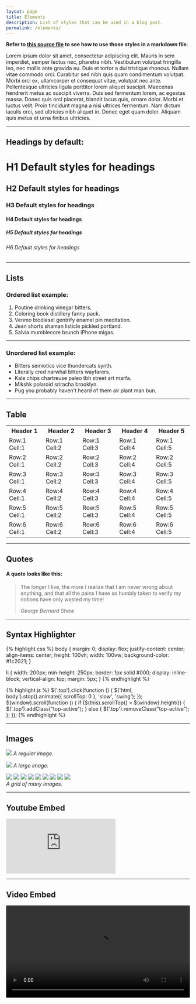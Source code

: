 ```yaml
---
layout: page
title: Elements
description: List of styles that can be used in a blog post.
permalink: /elements/
---
```


**Refer to [this source file](https://github.com/csb5-page/csb5-page.github.io/blob/main/_pages/elements.md?plain=1) to see how to use those styles in a markdown file.**

Lorem ipsum dolor sit amet, consectetur adipiscing elit. Mauris in sem imperdiet, semper lectus nec, pharetra nibh. Vestibulum volutpat fringilla leo, nec mollis ante gravida eu. Duis et tortor a dui tristique rhoncus. Nullam vitae commodo orci. Curabitur sed nibh quis quam condimentum volutpat. Morbi orci ex, ullamcorper et consequat vitae, volutpat nec ante. Pellentesque ultricies ligula porttitor lorem aliquet suscipit. Maecenas hendrerit metus ac suscipit viverra. Duis sed fermentum lorem, ac egestas massa. Donec quis orci placerat, blandit lacus quis, ornare dolor. Morbi et luctus velit. Proin tincidunt magna a nisi ultrices fermentum. Nam dictum iaculis orci, sed ultricies nibh aliquet in. Donec eget quam dolor. Aliquam quis metus et urna finibus ultricies.

***

## Headings by default:

# H1 Default styles for headings
## H2 Default styles for headings
### H3 Default styles for headings
#### H4 Default styles for headings
##### H5 Default styles for headings
###### H6 Default styles for headings

***

## Lists

### Ordered list example:

1. Poutine drinking vinegar bitters.
2. Coloring book distillery fanny pack.
3. Venmo biodiesel gentrify enamel pin meditation.
4. Jean shorts shaman listicle pickled portland.
5. Salvia mumblecore brunch iPhone migas.

***

### Unordered list example:

* Bitters semiotics vice thundercats synth.
* Literally cred narwhal bitters wayfarers.
* Kale chips chartreuse paleo tbh street art marfa.
* Mlkshk polaroid sriracha brooklyn.
* Pug you probably haven't heard of them air plant man bun.

***

## Table

<div class="table-container">
  <table>
    <tr><th>Header 1</th><th>Header 2</th><th>Header 3</th><th>Header 4</th><th>Header 5</th></tr>
    <tr><td>Row:1 Cell:1</td><td>Row:1 Cell:2</td><td>Row:1 Cell:3</td><td>Row:1 Cell:4</td><td>Row:1 Cell:5</td></tr>
    <tr><td>Row:2 Cell:1</td><td>Row:2 Cell:2</td><td>Row:2 Cell:3</td><td>Row:2 Cell:4</td><td>Row:2 Cell:5</td></tr>
    <tr><td>Row:3 Cell:1</td><td>Row:3 Cell:2</td><td>Row:3 Cell:3</td><td>Row:3 Cell:4</td><td>Row:3 Cell:5</td></tr>
    <tr><td>Row:4 Cell:1</td><td>Row:4 Cell:2</td><td>Row:4 Cell:3</td><td>Row:4 Cell:4</td><td>Row:4 Cell:5</td></tr>
    <tr><td>Row:5 Cell:1</td><td>Row:5 Cell:2</td><td>Row:5 Cell:3</td><td>Row:5 Cell:4</td><td>Row:5 Cell:5</td></tr>
    <tr><td>Row:6 Cell:1</td><td>Row:6 Cell:2</td><td>Row:6 Cell:3</td><td>Row:6 Cell:4</td><td>Row:6 Cell:5</td></tr>
  </table>
</div>

***

## Quotes

#### A quote looks like this:

> The longer I live, the more I realize that I am never wrong about anything, and that all the pains I have so humbly taken to verify my notions have only wasted my time!
>
> <cite>George Bernard Shaw</cite>

***

## Syntax Highlighter

{% highlight css %}
body {
  margin: 0;
  display: flex;
  justify-content: center;
  align-items: center;
  height: 100vh;
  width: 100vw;
  background-color: #1c2021;
}

li {
  width: 200px;
  min-height: 250px;
  border: 1px solid #000;
  display: inline-block;
  vertical-align: top;
  margin: 5px;
}
{% endhighlight %}

{% highlight js %}
  $('.top').click(function () {
    $('html, body').stop().animate({ scrollTop: 0 }, 'slow', 'swing');
  });
  $(window).scroll(function () {
    if ($(this).scrollTop() > $(window).height()) {
      $('.top').addClass("top-active");
    } else {
      $('.top').removeClass("top-active");
    };
  });
{% endhighlight %}

***

## Images

![](/images/activities/2025-04-25-barbecue/group_photo.jpg)
*A regular image.*

![](/images/activities/2025-04-25-barbecue/group_photo.jpg#wide)
*A large image.*

<div class="gallery-box">
  <div class="gallery">
    <img src="/images/activities/2025-07-17-pasta-making-durian-tasting/resting_dough.jpg" loading="lazy">
    <img src="/images/activities/2025-07-17-pasta-making-durian-tasting/making_pasta.jpg" loading="lazy">
    <img src="/images/activities/2025-07-17-pasta-making-durian-tasting/pasta_machine.jpg" loading="lazy">
    <img src="/images/activities/2025-07-17-pasta-making-durian-tasting/aarthi.jpg" loading="lazy">
    <img src="/images/activities/2025-07-17-pasta-making-durian-tasting/zhenhao.jpg" loading="lazy">
    <img src="/images/activities/2025-07-17-pasta-making-durian-tasting/seeusi.jpg" loading="lazy">
    <img src="/images/activities/2025-07-17-pasta-making-durian-tasting/making_pasta_everyone.jpeg" loading="lazy">
    <img src="/images/activities/2025-07-17-pasta-making-durian-tasting/making_pasta_smiling.jpeg" loading="lazy">
    <img src="/images/activities/2025-07-17-pasta-making-durian-tasting/pasta_shapes.jpg" loading="lazy">
  </div>
  <em>A grid of many images.</em>
</div>

***

## Youtube Embed

<p><iframe src="https://www.youtube.com/embed/7VoGbMaiaI8" loading="lazy" frameborder="0" allowfullscreen></iframe></p>

***

## Video Embed

<video width="100%" controls>
  <source src="/images/activities/2025-07-17-pasta-making-durian-tasting/pasta_out.mp4" type="video/mp4">
</video>